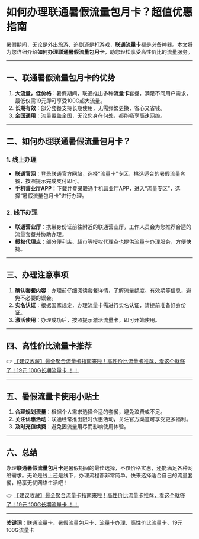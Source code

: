 # 如何办理联通暑假流量包月卡？超值优惠指南

暑假期间，无论是外出旅游、追剧还是打游戏，**联通流量卡**都是必备神器。本文将为您详细介绍**如何办理联通暑假流量包月卡**，助您轻松享受高性价比的流量服务。

---

## 一、联通暑假流量包月卡的优势

1. **大流量，低价格**：暑假期间，联通推出多种**流量卡**套餐，满足不同用户需求，最低仅需19元即可享受100G超大流量。
2. **长期有效**：部分套餐支持长期使用，无需频繁更换，省心又省钱。
3. **全国通用**：流量覆盖全国，无论您身在何处，都能畅享高速网络。

---

## 二、如何办理联通暑假流量包月卡？

### 1. 线上办理
- **联通官网**：登录联通官方网站，选择“流量卡”专区，挑选适合的暑假流量套餐，按照提示完成支付即可。
- **手机营业厅APP**：下载并登录联通手机营业厅APP，进入“流量专区”，选择“暑假流量包月卡”进行办理。

### 2. 线下办理
- **联通营业厅**：携带身份证前往附近的联通营业厅，工作人员会为您推荐合适的流量套餐并协助办理。
- **授权代理点**：部分便利店、超市等授权代理点也提供流量卡办理服务，方便快捷。

---

## 三、办理注意事项

1. **确认套餐内容**：办理前仔细阅读套餐详情，了解流量额度、有效期等信息，避免不必要的误会。
2. **实名认证**：根据国家规定，办理流量卡需进行实名认证，请提前准备好身份证。
3. **激活使用**：办理成功后，按照提示激活流量卡，即可开始使用。

---

## 四、高性价比流量卡推荐

👉 [【建议收藏】最全聚合流量卡指南来啦！高性价比流量卡推荐，看这个就够了！19元 100G长期流量卡 ！！](https://bit.ly/Liuliangka)

---

## 五、暑假流量卡使用小贴士

1. **合理规划流量**：根据个人需求选择合适的套餐，避免浪费或不足。
2. **关注优惠活动**：联通经常推出限时优惠活动，关注官方渠道可享受更多福利。
3. **及时充值续费**：避免因流量用尽而影响使用体验。

---

## 六、总结

办理**联通暑假流量包月卡**是暑假期间的最佳选择，不仅价格实惠，还能满足各种网络需求。无论是线上还是线下，办理流程都非常简单。快来选择适合自己的流量套餐，畅享无忧网络生活吧！

👉 [【建议收藏】最全聚合流量卡指南来啦！高性价比流量卡推荐，看这个就够了！19元 100G长期流量卡 ！！](https://bit.ly/Liuliangka)

---

**关键词**：联通流量卡、暑假流量包月卡、流量卡办理、高性价比流量卡、19元100G流量卡
